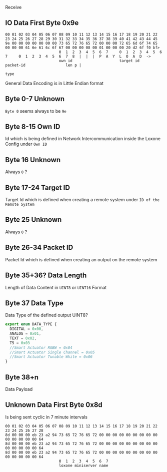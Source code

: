 Receive

IO Data First Byte 0x9e
-----------------------

```
00 01 02 03 04 05 06 07 08 09 10 11 12 13 14 15 16 17 18 19 20 21 22 23 24 25 26 27 28 29 30 31 32 33 34 35 36 37 38 39 40 41 42 43 44 45
9e 00 00 00 00 00 00 00 73 65 72 76 65 72 00 00 00 72 65 6d 6f 74 65 00 00 00 61 6e 61 6c 6f 67 00 00 00 08 00 01 00 00 00 20 d2 6f f0 bf>
                        0  1  2  3  4  5  6  7     0  1  2  3  4  5  6  7     0  1  2  3  4  5  6  7  8  |  |  |  P  A  Y  L  O  A  D  ->
                        own id                     target id                  packet-id                  len p |
                                                                                                              type
``` 

General Data Encoding is in Little Endian format

Byte 0-7 Unknown
----------------
`Byte 0` seems always to be `9e`


Byte 8-15 Own ID
----------------
Id which is being defined in Network Intercommunication inside the Loxone Config under `Own ID`


Byte 16 Unknown
---------------
Always `0` ?


Byte 17-24 Target ID
--------------------
Target Id which is defined when creating a remote system under `ID of the Remote System`


Byte 25 Unknown
---------------
Always `0` ?


Byte 26-34 Packet ID
--------------------
Packet Id which is defined when creating an output on the remote system


Byte 35+36? Data Length
-------------------
Length of Data Content in `UINT8` or `UINT16` Format

Byte 37 Data Type
-----------------
Data Type of the defined output
UINT8?

```typescript
export enum DATA_TYPE {
  DIGITAL = 0x00,
  ANALOG = 0x01,
  TEXT = 0x02,
  T5 = 0x03
  //Smart Actuator RGBW = 0x04
  //Smart Actuator Single Channel = 0x05
  //Smart Actuator Tunable White = 0x06
}
```

Byte 38+n
---------
Data Payload




Unknown Data First Byte 0x8d
----------------------------

Is being sent cyclic in 7 minute intervals

```
00 01 02 03 04 05 06 07 08 09 10 11 12 13 14 15 16 17 18 19 20 21 22 23 24 25 26 27 28
8d 00 00 00 eb 23 a2 94 73 65 72 76 65 72 00 00 00 00 00 00 00 00 00 00 00 00 00 00 64
8d 00 00 00 eb 23 a2 94 73 65 72 76 65 72 00 00 00 00 00 00 00 00 00 00 00 00 00 00 64
8d 00 00 00 eb 23 a2 94 73 65 72 76 65 72 00 00 00 00 00 00 00 00 00 00 00 00 00 00 64
                        0  1  2  3  4  5  6  7
                        loxone miniserver name
```